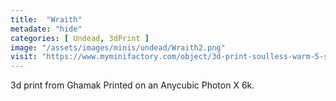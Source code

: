 ```yaml
---
title:  "Wraith"
metadate: "hide"
categories: [ Undead, 3dPrint ]
image: "/assets/images/minis/undead/Wraith2.png"
visit: "https://www.myminifactory.com/object/3d-print-soulless-warm-5-support-ready-215486"
---
```

3d print from Ghamak
Printed on an Anycubic Photon X 6k.